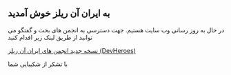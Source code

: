 ## به ایران آن ریلز خوش آمدید

در حال به روز رسانی وب سایت هستیم. جهت دسترسی به انجمن های بحث و گفتگو می توانید از طریق لینک زیر اقدام کنید

 [نسخه جدید انجمن های ایران آن ریلز (DevHeroes)](https://devheroes.club/c/ruby)



با تشکر از شکیبایی شما

